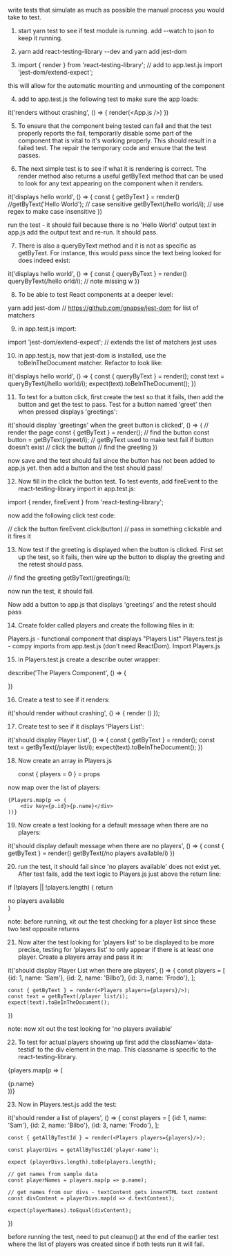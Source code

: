 write tests that simulate as much as possible the manual process you would take to test.

1. start yarn test to see if test module is running.  add --watch to json to keep it running.

2. yarn add react-testing-library --dev and yarn add jest-dom

3. import { render } from 'react-testing-library'; // add to app.test.js
   import 'jest-dom/extend-expect';

  this will allow for the automatic mounting and unmounting of the component

4. add to app.test.js the following test to make sure the app loads:

  it('renders without crashing', () => {
    render(<App.js />)
  })

5. To ensure that the component being tested can fail and that the test properly reports the fail, temporarily disable some part of the component that is vital to it's working properly. This should result in a failed test.  The repair the temporary code and ensure that the test passes.

6. The next simple test is to see if what it is rendering is correct. The render method also returns a useful getByText method that can be used to look for any text appearing on the component when it renders.

  it('displays hello world', () => {
    const { getByText } = render(<App />)
    //getByText('Hello World'); // case sensitive
    getByText(/hello world/i); // use regex to make case insensitive
  })

  run the test - it should fail because there is no 'Hello World' output text in app.js
  add the output text and re-run.  It should pass.

7. There is also a queryByText method and it is not as specific as getByText. For instance, this would pass since the text being looked for does indeed exist:

  it('displays hello world', () => {
    const { queryByText } = render(<App />)
    queryByText(/hello orld/i); // note missing w
  })

8. To be able to test React components at a deeper level:

  yarn add jest-dom // https://github.com/gnapse/jest-dom for list of matchers

9. in app.test.js import:

  import 'jest-dom/extend-expect'; // extends the list of matchers jest uses

10. in app.test.js, now that jest-dom is installed, use the toBeInTheDocument matcher. Refactor to look like:

  it('displays hello world', () => {
    const { queryByText } = render(<App />);
    const text = queryByText(/hello world/i);
    expect(text).toBeInTheDocument();
  })

11. To test for a button click, first create the test so that it fails, then add the button and get the test to pass.  Test for a button named 'greet' then when pressed displays 'greetings':

  it('should display 'greetings' when the greet button is clicked', () => {
  // render the page
    const { getByText } = render(<App />);
  // find the button
    const button = getByText(/greet/i); // getByText used to make test fail if button doesn't exist
  // click the button
  // find the greeting
  })

  now save and the test should fail since the button has not been added to app.js yet.
  then add a button and the test should pass!

12. Now fill in the click the button test. To test events, add fireEvent to the react-testing-library import in app.test.js:

  import { render, fireEvent } from 'react-testing-library';

  now add the following click test code:

  // click the button
  fireEvent.click(button) // pass in something clickable and it fires it

13. Now test if the greeting is displayed when the button is clicked.  First set up the test, so it fails, then wire up the button to display the greeting and the retest should pass.

  // find the greeting
  getByText(/greetings/i);

  now run the test, it should fail.

  Now add a button to app.js that displays 'greetings' and the retest should pass

14. Create folder called players and create the following files in it:

  Players.js - functional component that displays "Players List"
  Players.test.js - compy imports from app.test.js (don't need ReactDom).  Import Players.js

15. in Players.test.js create a describe outer wrapper:

  describe('The Players Component', () => {

  })

16. Create a test to see if it renders:

  it('should render without crashing', () => {
    render (<Players />)
  });

17. Create test to see if it displays 'Players List':

  it('should display Player List', () => {
    const { getByText } = render(<Players />);
    const text = getByText(/player list/i);
    expect(text).toBeInTheDocument();
  })

18. Now create an array in Players.js

    const { players = 0 } = props

  now map over the list of players:

    {Players.map(p => (
        <div key={p.id}>{p.name}</div>
    ))}

19. Now create a test looking for a default message when there are no players:

  it('should display default message when there are no players', () => {
    const { getByText } = render(<Players />)
    getByText(/no players available/i)
  })

20. run the test, it should fail since 'no players available' does not exist yet. After test fails, add the text logic to Players.js just above the return line:

  if (!players || !players.length) {
    return <div>no players available</div>
  }

  note: before running, xit out the test checking for a player list since these two test opposite returns

21. Now alter the test looking for 'players list' to be displayed to be more precise, testing for 'players list' to only appear if there is at least one player. Create a players array and pass it in:

  it('should display Player List when there are players', () => {
    const players = [
      {id: 1, name: 'Sam'},
      {id: 2, name: 'Bilbo'},
      {id: 3, name: 'Frodo'},
    ];

    const { getByText } = render(<Players players={players}/>);
    const text = getByText(/player list/i);
    expect(text).toBeInTheDocument();
  })

  note: now xit out the test looking for 'no players available'

22. To test for actual players showing up first add the className='data-testid' to the div element in the map. This classname is specific to the react-testing-library.

  {players.map(p => (
    <div data-testid='player-name' key={p.id}>{p.name}</div>
  ))}

23. Now in Players.test.js add the test:

  it('should render a list of players', () => {
    const players = [
      {id: 1, name: 'Sam'},
      {id: 2, name: 'Bilbo'},
      {id: 3, name: 'Frodo'},
    ];

    const { getAllByTestId } = render(<Players players={players}/>);

    const playerDivs = getAllByTestId('player-name');

    expect (playerDivs.length).toBe(players.length);

    // get names from sample data
    const playerNames = players.map(p => p.name);

    // get names from our divs - textContent gets innerHTML text content
    const divContent = playerDivs.map(d => d.textContent);

    expect(playerNames).toEqual(divContent);
  })

  before running the test, need to put cleanup() at the end of the earlier test where the list of players was created since if both tests run it will fail.